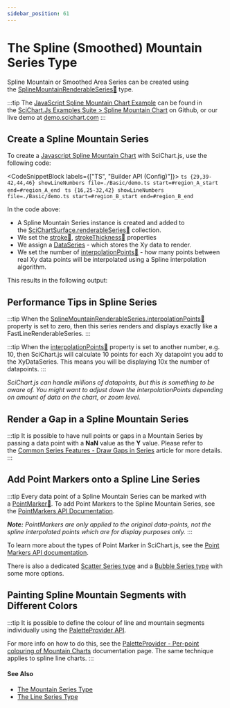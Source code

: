 ```yaml
---
sidebar_position: 61
---
```


# The Spline (Smoothed) Mountain Series Type

Spline Mountain or Smoothed Area Series can be created using the [SplineMountainRenderableSeries:blue_book:](https://www.scichart.com/documentation/js/current/typedoc/classes/splinemountainrenderableseries.html) type.

:::tip
The [JavaScript Spline Mountain Chart Example](https://demo.scichart.com/javascript-spline-mountain-chart) can be found in the [SciChart.Js Examples Suite > Spline Mountain Chart](https://github.com/ABTSoftware/SciChart.JS.Examples/tree/master/Examples/src/components/Examples/Charts2D/BasicChartTypes/SplineMountainChart) on Github, or our live demo at [demo.scichart.com](https://demo.scichart.com/javascript/spline-mountain-chart)
:::

<ChartFromSciChartDemo 
    src="https://www.scichart.com/demo/iframe/spline-mountain-chart" 
    title="Spline Mountain Chart"
/>

Create a Spline Mountain Series
-------------------------------

To create a [Javascript Spline Mountain Chart](https://demo.scichart.com/javascript-spline-mountain-chart) with SciChart.js, use the following code:

<CodeSnippetBlock labels={["TS", "Builder API (Config)"]}>
    ```ts {29,39-42,44,46} showLineNumbers file=./Basic/demo.ts start=#region_A_start end=#region_A_end
    ```
    ```ts {16,25-32,42} showLineNumbers file=./Basic/demo.ts start=#region_B_start end=#region_B_end
    ```
</CodeSnippetBlock>

In the code above:

*   A Spline Mountain Series instance is created and added to the [SciChartSurface.renderableSeries:blue_book:](https://www.scichart.com/documentation/js/current/typedoc/classes/scichartsurface.html#renderableseries) collection.
*   We set the [stroke:blue_book:](https://www.scichart.com/documentation/js/current/typedoc/classes/splinemountainrenderableseries.html#stroke), [strokeThickness:blue_book:](https://www.scichart.com/documentation/js/current/typedoc/classes/splinemountainrenderableseries.html#strokethickness) properties
*   We assign a [DataSeries](/docs/2d-charts/chart-types/data-series-api/data-series-api-overview) - which stores the Xy data to render.
*   We set the number of [interpolationPoints:blue_book:](https://www.scichart.com/documentation/js/current/typedoc/classes/splinelinerenderableseries.html#interpolationpoints) - how many points between real Xy data points will be interpolated using a Spline interpolation algorithm.

This results in the following output:

<LiveDocSnippet name="./Basic/demo" />

Performance Tips in Spline Series
---------------------------------

:::tip
When the [SplineMountainRenderableSeries.interpolationPoints:blue_book:](https://www.scichart.com/documentation/js/current/typedoc/classes/splinemountainrenderableseries.html#interpolationpoints) property is set to zero, then this series renders and displays exactly like a FastLineRenderableSeries.
:::

:::tip
When the [interpolationPoints:blue_book:](https://www.scichart.com/documentation/js/current/typedoc/classes/splinemountainrenderableseries.html#interpolationpoints) property is set to another number, e.g. 10, then SciChart.js will calculate 10 points for each Xy datapoint you add to the XyDataSeries. This means you will be displaying 10x the number of datapoints.
:::

_SciChart.js can handle millions of datapoints, but this is something to be aware of. You might want to adjust down the interpolationPoints depending on amount of data on the chart, or zoom level._

Render a Gap in a Spline Mountain Series
----------------------------------------

:::tip
It is possible to have null points or gaps in a Mountain Series by passing a data point with a **NaN** value as the **Y** value. Please refer to the [Common Series Features - Draw Gaps in Series](/docs/2d-charts/chart-types/common-series-apis/drawing-gaps) article for more details.
:::

Add Point Markers onto a Spline Line Series
-------------------------------------------

:::tip
Every data point of a Spline Mountain Series can be marked with a [PointMarker:blue_book:](https://www.scichart.com/documentation/js/current/typedoc/classes/baserenderableseries.html#pointmarker). To add Point Markers to the Spline Mountain Series, see the [PointMarkers API Documentation](/docs/2d-charts/chart-types/common-series-apis/drawing-point-markers).

_**Note:** PointMarkers are only applied to the original data-points, not the spline interpolated points which are for display purposes only._
:::

To learn more about the types of Point Marker in SciChart.js, see the [Point Markers API documentation](/docs/2d-charts/chart-types/common-series-apis/drawing-point-markers).

There is also a dedicated [Scatter Series type](/docs/2d-charts/chart-types/xy-scatter-renderable-series) and a [Bubble Series type](/docs/2d-charts/chart-types/fast-bubble-renderable-series) with some more options.

Painting Spline Mountain Segments with Different Colors
-------------------------------------------------------

:::tip
It is possible to define the colour of line and mountain segments individually using the [PaletteProvider API](/docs/2d-charts/chart-types/palette-provider-api/palette-provider-api-overview).

For more info on how to do this, see the [PaletteProvider - Per-point colouring of Mountain Charts](/docs/2d-charts/chart-types/palette-provider-api/fast-mountain-renderable-series) documentation page. The same technique applies to spline line charts.
:::

#### See Also

* [The Mountain Series Type](/docs/2d-charts/chart-types/fast-mountain-area-renderable-series)
* [The Line Series Type](/docs/2d-charts/chart-types/fast-line-renderable-series)